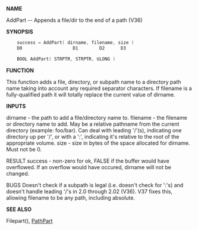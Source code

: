 
**NAME**

AddPart -- Appends a file/dir to the end of a path (V36)

**SYNOPSIS**

```c
    success = AddPart( dirname, filename, size )
    D0                   D1        D2      D3

    BOOL AddPart( STRPTR, STRPTR, ULONG )

```
**FUNCTION**

This function adds a file, directory, or subpath name to a directory
path name taking into account any required separator characters.  If
filename is a fully-qualified path it will totally replace the current
value of dirname.

**INPUTS**

dirname  - the path to add a file/directory name to.
filename - the filename or directory name to add.  May be a relative
pathname from the current directory (example: foo/bar).
Can deal with leading '/'(s), indicating one directory up
per '/', or with a ':', indicating it's relative to the
root of the appropriate volume.
size     - size in bytes of the space allocated for dirname.  Must
not be 0.

RESULT
success - non-zero for ok, FALSE if the buffer would have overflowed.
If an overflow would have occured, dirname will not be
changed.

BUGS
Doesn't check if a subpath is legal (i.e. doesn't check for ':'s) and
doesn't handle leading '/'s in 2.0 through 2.02 (V36).  V37 fixes
this, allowing filename to be any path, including absolute.

**SEE ALSO**

Filepart(), [PathPart](PathPart.md)
